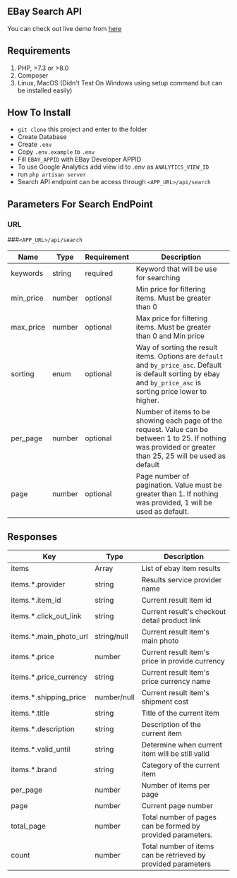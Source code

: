 ## **EBay Search API**

You can check out live demo from [here](https://ebay.minlwinkyaw.com/api/search)

## **Requirements**

1. PHP, >7.3 or >8.0 
2. Composer
3. Linux, MacOS (Didn't Test On Windows using setup command but can be installed easily)

## **How To Install**
* `git clone` this project and enter to the folder
* Create Database
* Create `.env`
* Copy `.env.example` to `.env`
* Fill `EBAY_APPID` with EBay Developer APPID
* To use Google Analytics add view id to .env as `ANALYTICS_VIEW_ID`
* run `php artisan server`
* Search API endpoint can be access through `<APP_URL>/api/search`

## Parameters For Search EndPoint

### URL 
###`<APP_URL>/api/search`


| Name | Type | Requirement | Description |
|---|---|---|---|
| keywords | string | required | Keyword that will be use for searching |
| min_price | number | optional | Min price for filtering items. Must be greater than 0 |
| max_price | number | optional | Max price for filtering items. Must be greater than 0 and Min price
| sorting | enum | optional | Way of sorting the result items. Options are `default` and `by_price_asc`. Default is default sorting by ebay and `by_price_asc` is sorting price lower to higher. |
| per_page | number | optional | Number of items to be showing each page of the request. Value can be between 1 to 25. If nothing was provided or greater than 25, 25 will be used as default |
| page | number | optional | Page number of pagination. Value must be greater than 1. If nothing was provided, 1 will be used as default. |

## Responses
| Key | Type | Description |
|---|---|---|
| items | Array | List of ebay item results |
| items.*.provider | string | Results service provider name |
| items.*.item_id | string | Current result item id |
| items.*.click_out_link | string | Current result's checkout detail product link |
| items.*.main_photo_url | string/null | Current result item's main photo |
| items.*.price | number | Current result item's price in provide currency |
| items.*.price_currency | string | Current result item's price currency name |
| items.*.shipping_price | number/null | Current result item's shipment cost |
| items.*.title | string | Title of the current item |
| items.*.description | string | Description of the current item |
| items.*.valid_until | string | Determine when current item will be still valid |
| items.*.brand | string | Category of the current item |
| per_page | number | Number of items per page |
| page | number | Current page number |
| total_page | number | Total number of pages can be formed by provided parameters. |
| count | number | Total number of items can be retrieved by provided parameters |
